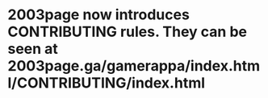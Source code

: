 # 2003page now introduces CONTRIBUTING rules. They can be seen at 2003page.ga/gamerappa/index.html/CONTRIBUTING/index.html
